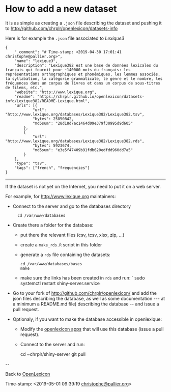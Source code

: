 # How to add a new dataset #

It is as simple as creating a `.json` file describing the dataset and pushing it to <http://github.com/chrplr/openlexicon/datasets-info>

Here is for example the `.json` file associated to _Lexique3_

```{json}
{
    "_comment": "# Time-stamp: <2019-04-30 17:01:41 christophe@pallier.org>",
    "name": "lexique3",
    "description": "Lexique382 est une base de données lexicales du français qui fournit pour ~140000 mots du français: les représentations orthographiques et phonémiques, les lemmes associés, la syllabation, la catégorie grammaticale, le genre et le nombre, les fréquences dans un corpus de livres et dans un corpus de sous-titres de filems, etc.",
    "website": "http://www.lexique.org",
    "readme": "https://chrplr.github.io/openlexicon/datasets-info/Lexique382/README-Lexique.html",
    "urls": [{
            "url": "http://www.lexique.org/databases/Lexique382/Lexique382.tsv",
            "bytes": 25850842,
            "md5sum": "28d18d7ac1464d09e379f30995d9d605"
        },
        {
            "url": "http://www.lexique.org/databases/Lexique382/Lexique382.rds",
            "bytes": 5923674,
            "md5sum": "e3e5f47409b91fdb620edfdd960dd7a5"
        }
    ],
    "type": "tsv",
    "tags": ["french", "frequencies"]
}
```
--------


If the dataset is not yet on the Internet, you need to put it on a web server.

For example, for <http://www.lexique.org> maintainers:

* Connect to the server and go to the databases directory 

        cd /var/www/databases

* Create there a folder for the database:
   * put there the relevant files (csv, tcsv, xlsx, zip, ...)
   * create a `make_rds.R` script in this folder 
   * generate a `rds` file containing the datasets:
   
         cd /var/www/databases/bases
         make
         
    * make sure the links has been created in `rds` and run:
    `
         sudo systemctl restart shiny-server.service

* Go to your fork of <http://github.com/chrplr/openlexicon/> and add the json files describing the database, as well as some documentation --- at a minimum a README.md file) describing the database -- and issue a pull request.

* Optionaly, if you want to make the database accessible in openlexique:   
   * Modify the [openlexicon apps](http://github.com/chrplr/openlexicon/apps) that will use this database (issue a pull request).
   * Connect to the server and run: 
   
        cd ~chrplr/shiny-server
        git pull

--

Back to [OpenLexicon](https://chrplr.github.com/openlexicon)


Time-stamp: <2019-05-01 09:39:19 christophe@pallier.org>
